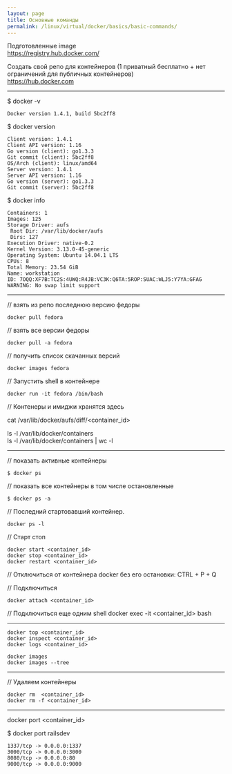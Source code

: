 ```yaml
---
layout: page
title: Основные команды
permalink: /linux/virtual/docker/basics/basic-commands/
---
```



Подготовленные image  
https://registry.hub.docker.com/  

Создать свой репо для контейнеров (1 приватный бесплатно + нет ограничений для публичных контейнеров)  
https://hub.docker.com  

___

$ docker -v  

    Docker version 1.4.1, build 5bc2ff8

$ docker version  

    Client version: 1.4.1
    Client API version: 1.16
    Go version (client): go1.3.3
    Git commit (client): 5bc2ff8
    OS/Arch (client): linux/amd64
    Server version: 1.4.1
    Server API version: 1.16
    Go version (server): go1.3.3
    Git commit (server): 5bc2ff8


$ docker info

    Containers: 1
    Images: 125
    Storage Driver: aufs
     Root Dir: /var/lib/docker/aufs
     Dirs: 127
    Execution Driver: native-0.2
    Kernel Version: 3.13.0-45-generic
    Operating System: Ubuntu 14.04.1 LTS
    CPUs: 8
    Total Memory: 23.54 GiB
    Name: workstation
    ID: 7OQQ:XF7B:TC2S:4UWQ:R4JB:VC3K:Q6TA:5ROP:SUAC:WLJ5:Y7YA:GFAG
    WARNING: No swap limit support

___



// взять из репо последнюю версию федоры  

    docker pull fedora

// взять все версии федоры  

    docker pull -a fedora

// получить список скачанных версий  

    docker images fedora

// Запустить shell в контейнере  

    docker run -it fedora /bin/bash

// Контенеры и имиджи хранятся здесь  

cat /var/lib/docker/aufs/diff/<container_id>


ls -l /var/lib/docker/containers  
ls -l /var/lib/docker/containers | wc -l

___

// показать активные контейнеры

    $ docker ps


// показать все контейнеры в том числе остановленные  

    $ docker ps -a


// Последний стартовавший контейнер.  

    docker ps -l


// Старт стоп

    docker start <container_id>
    docker stop <container_id>
    docker restart <container_id>

// Отключиться от контейнера docker без его остановки:
    CTRL + P + Q

// Подключиться  

    docker attach <container_id>

// Подключиться еще одним shell
    docker exec -it <container_id> bash

___


    docker top <container_id>
    docker inspect <container_id>
    docker logs <container_id>

    docker images
    docker images --tree


---

// Удаляем контейнеры

    docker rm  <container_id>
    docker rm -f <container_id>


------------

docker port <container_id>

$ docker port railsdev  

    1337/tcp -> 0.0.0.0:1337
    3000/tcp -> 0.0.0.0:3000
    8080/tcp -> 0.0.0.0:80
    9000/tcp -> 0.0.0.0:9000
